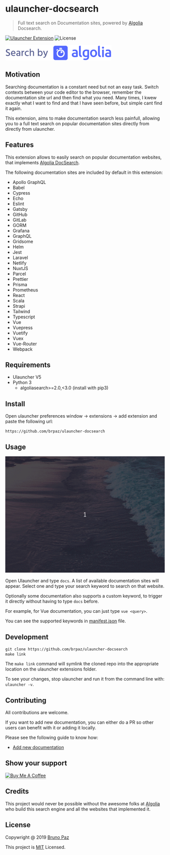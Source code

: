 # ulauncher-docsearch

> Full text search on Documentation sites, powered by [Algolia](https://www.algolia.com/) Docsearch.

[![Ulauncher Extension](https://img.shields.io/badge/Ulauncher-Extension-green.svg?style=for-the-badge)](https://ext.ulauncher.io/-/github-brpaz-ulauncher-docsearch)
![License](https://img.shields.io/github/license/brpaz/ulauncher-docsearch.svg?style=for-the-badge)

![Algolia](images/search-by-algolia-light-background.svg)

## Motivation

Searching documentation is a constant need but not an easy task. Switch contexts between your code editor to the browser, remember the documentation site url and then find what you need. Many times, I kwew exactly what I want to find and that I have seen before, but simple cant find it again.

This extension, aims to make documentation search less painfull, allowing you to a full text search on popular documentation sites directly from directly from ulauncher.

## Features

This extension allows to easily search on popular documentation websites, that implements [Algolia DocSearch](https://community.algolia.com/docsearch/).

The following documentation sites are included by default in this extension:

-   Apollo GraphQL
-   Babel
-   Cypress
-   Echo
-   Eslint
-   Gatsby
-   GitHub
-   GitLab
-   GORM
-   Grafana
-   GraphQL
-   Gridsome
-   Helm
-   Jest
-   Laravel
-   Netlify
-   NuxtJS
-   Parcel
-   Prettier
-   Prisma
-   Prometheus
-   React
-   Scala
-   Strapi
-   Tailwind
-   Typescript
-   Vue
-   Vuepress
-   Vuetify
-   Vuex
-   Vue-Router
-   Webpack


## Requirements

- Ulauncher V5
- Python 3
  - algoliasearch>=2.0,<3.0 (install with pip3)

## Install

Open ulauncher preferences window -> extensions -> add extension and paste the following url:

```
https://github.com/brpaz/ulauncher-docsearch
```


## Usage

![demo](demo.gif)


Open Ulauncher and type ```docs```. A list of available documentation sites will appear. Select one and type your search keyword to search on that website.

Optionally some documentation also supports a custom keyword, to trigger it directly without having to type ```docs``` before.

For example, for Vue documentation, you can just type ```vue <query>```.

You can see the supported keywords in [manifest.json](manifest.json) file.


## Development

```
git clone https://github.com/brpaz/ulauncher-docsearch
make link
```

The `make link` command will symlink the cloned repo into the appropriate location on the ulauncher extensions folder.

To see your changes, stop ulauncher and run it from the command line with: `ulauncher -v`.

## Contributing

All contributions are welcome.

If you want to add new documentation, you can either do a PR so other users can benefit with it or adding it locally.

Please see the following guide to know how:

* [Add new documentation](docs/add-new-doc.md)


## Show your support

<a href="https://www.buymeacoffee.com/Z1Bu6asGV" target="_blank"><img src="https://www.buymeacoffee.com/assets/img/custom_images/orange_img.png" alt="Buy Me A Coffee" style="height: 41px !important;width: 174px !important;box-shadow: 0px 3px 2px 0px rgba(190, 190, 190, 0.5) !important;-webkit-box-shadow: 0px 3px 2px 0px rgba(190, 190, 190, 0.5) !important;" ></a>

## Credits

This project would never be possible without the awesome folks at [Algolia](https://www.algolia.com/) who build this search engine and all the websites that implemented it.

## License

Copywright @ 2019 [Bruno Paz](https://github.com/brpaz)

This project is [MIT](LLICENSE) Licensed.
